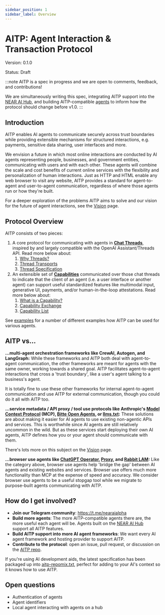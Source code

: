 ```yaml
---
sidebar_position: 1
sidebar_label: Overview
---
```


# AITP: Agent Interaction & Transaction Protocol

Version: 0.1.0

Status: Draft

:::note
AITP is a spec in progress and we are open to comments, feedback, and contributions!

We are simultaneously writing this spec, integrating AITP support into the [NEAR AI Hub](https://app.near.ai/), and building
AITP-compatible [agents](https://app.near.ai/agents) to inform how the protocol should change before v1.0.
:::

## Introduction

AITP enables AI agents to communicate securely across trust boundaries while providing extensible mechanisms for structured interactions, e.g. payments, sensitive data sharing, user interfaces and more.

We envision a future in which most online interactions are conducted by AI agents representing people, businesses, and government entities, communicating with users and with each other. These agents will combine the scale and cost benefits of current online services with the flexibility and personalization of human interactions. Just as HTTP and HTML enable any web browser to visit any website, AITP provides a standard for agent-to-agent and user-to-agent communication, regardless of where those agents run or how they're built.

For a deeper exploration of the problems AITP aims to solve and our vision for the future of agent interactions, see the [Vision](vision) page.

## Protocol Overview

AITP consists of two pieces:
1. A core protocol for communicating with agents in [**Chat Threads**](threads), inspired by and largely compatible with the OpenAI Assistant/Threads API.  Read more below about:
	1. [Why Threads?](threads#why-chat-threads)
	2. [Thread Transports](threads#thread-transports)
	3. [Thread Specification](threads#thread-specification)
2. An extensible set of [**Capabilities**](capabilities) communicated over those chat threads to indicate that the client of an agent (i.e. a user interface or another agent) can support useful standardized features like multimodal input, generative UI, payments, and/or human-in-the-loop attestations.  Read more below about:
	1. [What is a Capability?](capabilities#what-is-a-capability)
	3. [Capability Exchange](capabilities#capability-exchange)
	4. [Capability List](capabilities#capability-list)

See [examples](examples) for a number of different examples how AITP can be used for various agents.

## AITP vs...

**...multi-agent orchestration frameworks like CrewAI, Autogen, and LangGraph:**
While these frameworks and AITP both deal with agent-to-agent communication, the other frameworks are meant for agents with the same owner, working towards a shared goal.  AITP facilitates agent-to-agent interactions that cross a 'trust boundary', like a user's agent talking to a business's agent.

It is totally fine to use these other frameworks for internal agent-to-agent communication and use AITP for external communication, though you could do it all with AITP too.

**...service metadata / API proxy / tool use   protocols like Anthropic's [Model Context Protocol](https://modelcontextprotocol.io/) (MCP), [Bitte Open Agents](https://docs.bitte.ai/agents), or [llms.txt](https://llmstxt.org/):**
These solutions are about making it easier for AI agents to use existing non-agentic APIs and services.  This is worthwhile since AI agents are still relatively uncommon in the wild.  But as these services start deploying their own AI agents, AITP defines how you or your agent should communicate with them.

There's lots more on this subject on the [Vision](vision) page.

**...browser use agents like [ChatGPT Operator](https://openai.com/index/introducing-operator/), [Proxy](https://convergence.ai/), and [Rabbit LAM](https://www.rabbit.tech/lam-playground):**
Like the category above, browser use agents help 'bridge the gap' between AI agents and existing websites and services.  Browser use offers much more functionality than MCP at the expense of speed and accuracy.  We consider browser use agents to be a useful stopgap tool while we migrate to purpose-built agents communicating with AITP.

## How do I get involved?

* **Join our Telegram community**: https://t.me/nearaialpha
* **Build more agents**: The more AITP-compatible agents there are, the more useful each agent will be.  Agents built on the [NEAR AI Hub](https://app.near.ai) support all AITP features.
* **Build AITP support into more AI agent frameworks**: We want every AI agent framework and hosting provider to support AITP.
* **Contribute to the protocol**: open an issue, pull request, or discussion on the [AITP repo](https://github.com/nearai/aitp).

If you're using AI development aids, the latest specification has been packaged up into [aitp-repomix.txt](https://nightly.link/nearai/aitp/workflows/repomix/main/aitp-repomix.zip), perfect for adding to your AI's context so it knows how to use AITP.

## Open questions

- Authentication of agents
- Agent identifiers
- Local agent interacting with agents on a hub
